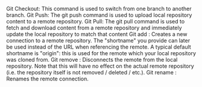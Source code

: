 Git Checkout: This command is used to switch from one branch to another branch.
Git Push: The git push command is used to upload local repository content to a remote repository.
Git Pull: The git pull command is used to fetch and download content from a remote repository and immediately update the local repository to match that content
Git add <shortname> <url>: Creates a new connection to a remote repository. The "shortname" you provide can later be used instead of the URL when referencing the remote. A typical default shortname is "origin": this is used for the remote which your local repository was cloned from.
Git remove <name>: Disconnects the remote from the local repository. Note that this will have no effect on the actual remote repository (i.e. the repository itself is not removed / deleted / etc.).
Git rename <old-name> <new-name>: Renames the remote connection.
